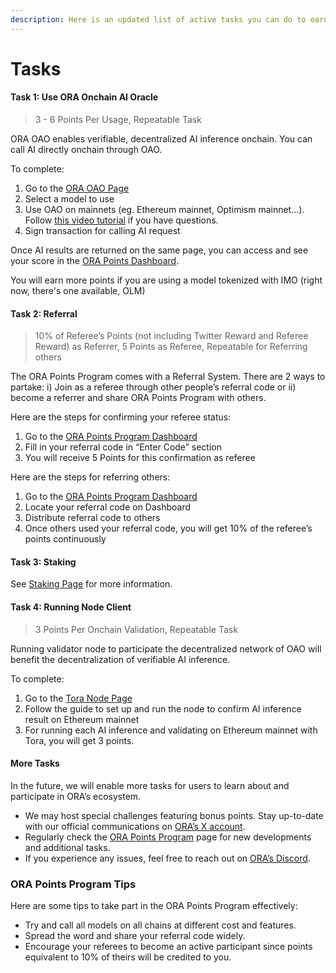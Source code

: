 ```yaml
---
description: Here is an updated list of active tasks you can do to earn points.
---
```


# Tasks

#### Task 1: Use ORA Onchain AI Oracle <a href="#heading-task-2-use-ora-onchain-ai-oracle" id="heading-task-2-use-ora-onchain-ai-oracle"></a>

> 3 - 6 Points Per Usage, Repeatable Task

ORA OAO enables verifiable, decentralized AI inference onchain. You can call AI directly onchain through OAO.

To complete:

1. Go to the [ORA OAO Page](https://www.ora.io/app/opml/models)
2. Select a model to use
3. Use OAO on mainnets (eg. Ethereum mainnet, Optimism mainnet…). Follow [this video tutorial](https://www.youtube.com/watch?v=8fcJbeKN1uM) if you have questions.
4. Sign transaction for calling AI request

Once AI results are returned on the same page, you can access and see your score in the [ORA Points Dashboard](https://www.ora.io/app/tasks/dashboard).

You will earn more points if you are using a model tokenized with IMO (right now, there's one available, OLM)

#### Task 2: Referral <a href="#heading-task-3-referral" id="heading-task-3-referral"></a>

> 10% of Referee’s Points (not including Twitter Reward and Referee Reward) as Referrer, 5 Points as Referee, Repeatable for Referring others

The ORA Points Program comes with a Referral System. There are 2 ways to partake: i) Join as a referee through other people’s referral code or ii) become a referrer and share ORA Points Program with others.

Here are the steps for confirming your referee status:

1. Go to the [ORA Points Program Dashboard](https://www.ora.io/app/tasks/dashboard)
2. Fill in your referral code in “Enter Code” section
3. You will receive 5 Points for this confirmation as referee

Here are the steps for referring others:

1. Go to the [ORA Points Program Dashboard](https://www.ora.io/app/tasks/dashboard)
2. Locate your referral code on Dashboard
3. Distribute referral code to others
4. Once others used your referral code, you will get 10% of the referee’s points continuously

#### Task 3: Staking

See [Staking Page](staking.md) for more information.

#### Task 4: Running Node Client

> 3 Points Per Onchain Validation, Repeatable Task

Running validator node to participate the decentralized network of OAO will benefit the decentralization of verifiable AI inference.

To complete:

1. Go to the [Tora Node Page](../ora-network/node-operator-guide/validator-client-tutorials.md)
2. Follow the guide to set up and run the node to confirm AI inference result on Ethereum mainnet
3. For running each AI inference and validating on Ethereum mainnet with Tora, you will get 3 points.

#### More Tasks <a href="#heading-more-tasks" id="heading-more-tasks"></a>

In the future, we will enable more tasks for users to learn about and participate in ORA’s ecosystem.

* We may host special challenges featuring bonus points. Stay up-to-date with our official communications on [ORA’s X account](https://x.com/oraprotocol).
* Regularly check the [ORA Points Program](https://www.ora.io/app/tasks/dashboard) page for new developments and additional tasks.
* If you experience any issues, feel free to reach out on [ORA’s Discord](https://discord.com/invite/MgyYbW9dQj).

### ORA Points Program Tips <a href="#heading-ora-points-program-tips" id="heading-ora-points-program-tips"></a>

Here are some tips to take part in the ORA Points Program effectively:

* Try and call all models on all chains at different cost and features.
* Spread the word and share your referral code widely.
* Encourage your referees to become an active participant since points equivalent to 10% of theirs will be credited to you.
